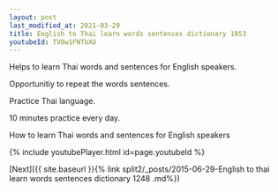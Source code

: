 ```yaml
---
layout: post
last_modified_at: 2021-03-29
title: English to Thai learn words sentences dictionary 1053 
youtubeId: TV0w1FNTbXU
---
```

 
 
Helps to learn Thai words and sentences for English speakers.

Opportunitiy to repeat the words sentences. 

Practice Thai language. 
 
10 minutes practice every day. 
 
How to learn Thai words and sentences for English speakers 
 
{% include youtubePlayer.html id=page.youtubeId %}
 
 
[Next]({{ site.baseurl }}{% link  split2/_posts/2015-06-29-English to thai learn words sentences dictionary 1248 .md%})
 
